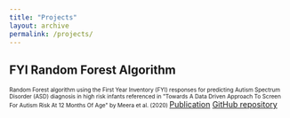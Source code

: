 ```yaml
---
title: "Projects"
layout: archive
permalink: /projects/
---
```

## FYI Random Forest Algorithm
<font size="1"> Random Forest algorithm using the First Year Inventory (FYI) responses for predicting Autism Spectrum Disorder (ASD) diagnosis in high risk infants referenced in "Towards A Data Driven Approach To Screen For Autism Risk At 12 Months Of Age" by Meera et al. (2020) </font>
[Publication](https://github.com/kmdono02/FYI_Random_Forest)
[GitHub repository](https://github.com/kmdono02/FYI_Random_Forest)
